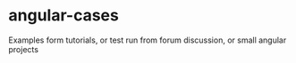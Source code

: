 # angular-cases
Examples form tutorials, or test run from forum discussion, or small angular projects
